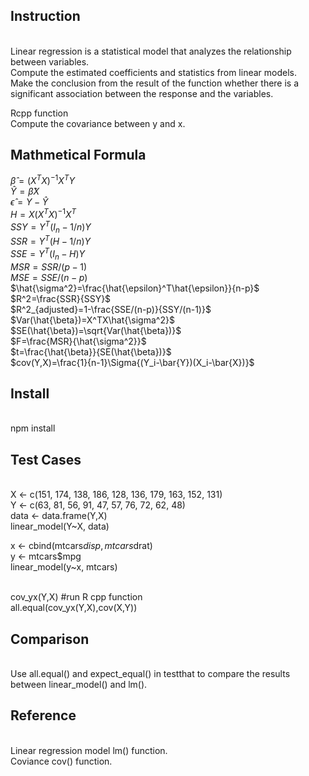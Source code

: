 
## Instruction
<br/> 
Linear regression is a statistical model that analyzes the relationship between variables.
<br/> 
Compute the estimated coefficients and statistics from linear models.
<br/> 
Make the conclusion from the result of the function whether there is a significant association between the response and the variables.
<br/> 

Rcpp function
<br/>
Compute the covariance between y and x.

## Mathmetical Formula

$\hat{\beta}=(X^TX)^{-1}X^TY$
<br/> 
$\hat{Y}=\hat{\beta}X$
<br/> 
$\hat{\epsilon}=Y-\hat{Y}$
<br/> 
$H=X(X^TX)^{-1}X^T$
<br/> 
$SSY=Y^T(I_n-1/n)Y$
<br/> 
$SSR=Y^T(H-1/n)Y$
<br/>
$SSE=Y^T(I_n-H)Y$
<br/>
$MSR=SSR/(p-1)$
<br/> 
$MSE=SSE/(n-p)$
<br/> 
$\hat{\sigma^2}=\frac{\hat{\epsilon}^T\hat{\epsilon}}{n-p}$
<br/> 
$R^2=\frac{SSR}{SSY}$
<br/> 
$R^2_{adjusted}=1-\frac{SSE/(n-p)}{SSY/(n-1)}$
<br/> 
$Var(\hat{\beta})=X^TX\hat{\sigma^2}$
<br/> 
$SE(\hat{\beta})=\sqrt{Var(\hat{\beta})}$
<br/> 
$F=\frac{MSR}{\hat{\sigma^2}}$
<br/> 
$t=\frac{\hat{\beta}}{SE(\hat{\beta})}$
<br/> 
$cov(Y,X)=\frac{1}{n-1}\Sigma{(Y_i-\bar{Y})(X_i-\bar{X})}$

## Install
<br/> 
npm install
<br/> 

## Test Cases
<br/>
X <- c(151, 174, 138, 186, 128, 136, 179, 163, 152, 131)
<br/>
Y <- c(63, 81, 56, 91, 47, 57, 76, 72, 62, 48)
<br/>
data <- data.frame(Y,X)
<br/>
linear_model(Y~X, data)

x <- cbind(mtcars$disp, mtcars$drat)
<br/>
y <- mtcars$mpg
<br/>
linear_model(y~x, mtcars)

<br/>
cov_yx(Y,X) #run R cpp function
<br/>
all.equal(cov_yx(Y,X),cov(X,Y))

## Comparison
<br/> 
Use all.equal() and expect_equal() in testthat to compare the results between linear_model() and lm().


## Reference
<br/> 
Linear regression model lm() function.
<br/> 
Coviance cov() function.


